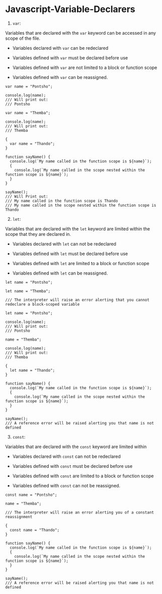 # Javascript-Variable-Declarers

1. `var`:

Variables that are declared with the `var` keyword can be accessed in any scope of the file. 

* Variables declared with `var` can be redeclared

* Variables defined with `var` must be declared before use

* Variables defined with `var` are not limited to a block or function scope

* Variables defined with `var` can be reassigned.

```
var name = "Pontsho";

console.log(name);
/// Will print out:
/// Pontsho

var name = "Themba";

console.log(name);
/// Will print out:
/// Themba
```

```
{
  var name = "Thando";
}

function sayName() {
  console.log(`My name called in the function scope is ${name}`);
  {
    console.log(`My name called in the scope nested within the function scope is ${name}`);
  }
}

sayName();
/// Will Print out:
/// My name called in the function scope is Thando
/// My name called in the scope nested within the function scope is Thando
```
2. `let`:

Variables that are declared with the `let` keyword are limited within the scope that they are declared in.

* Variables declared with `let` can not be redeclared

* Variables defined with `let` must be declared before use

* Variables defined with `let` are limited to a block or function scope

* Variables defined with `let` can be reassigned.

```
let name = "Pontsho";

let name = "Themba";

/// The interpreter will raise an error alerting that you cannot redeclare a block-scoped variable
```

```
let name = "Pontsho";

console.log(name);
/// Will print out:
/// Pontsho

name = "Themba";

console.log(name);
/// Will print out:
/// Themba
```

```
{
  let name = "Thando";
}

function sayName() {
  console.log(`My name called in the function scope is ${name}`);
  {
    console.log(`My name called in the scope nested within the function scope is ${name}`);
  }
}

sayName();
/// A reference error will be raised alerting you that name is not defined
```
3. `const`:

Variables that are declared with the `const` keyword are limited within 

* Variables declared with `const` can not be redeclared

* Variables defined with `const` must be declared before use

* Variables defined with `const` are limited to a block or function scope

* Variables defined with `const` can not be reassigned.

```
const name = "Pontsho";

name = "Themba";

/// The interpreter will raise an error alerting you of a constant reassignment
```

```
{
  const name = "Thando";
}

function sayName() {
  console.log(`My name called in the function scope is ${name}`);
  {
    console.log(`My name called in the scope nested within the function scope is ${name}`);
  }
}

sayName();
/// A reference error will be raised alerting you that name is not defined
```
